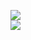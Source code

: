 [![](https://img.shields.io/badge/Made%20With-Github%20Spray-lightgrey.svg?style=for-the-badge&logo=github)](https://github.com/Annihil/github-spray#14871)  
[![](https://i.imgur.com/2DrTn0Z.gif)](https://github.com/Annihil/github-spray)
